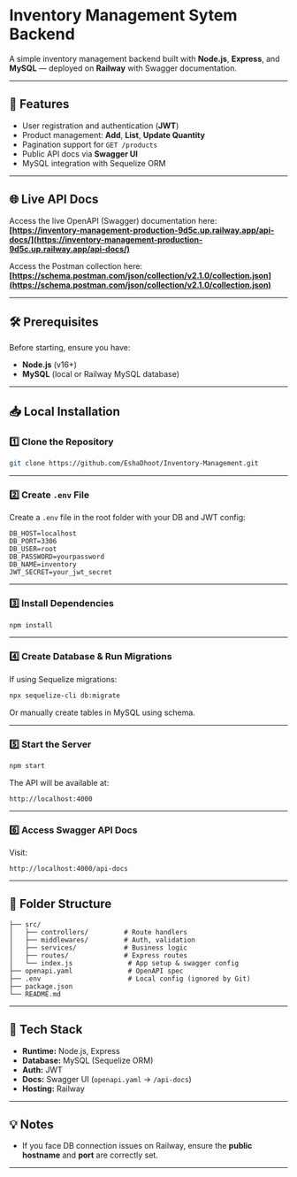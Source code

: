 #  Inventory Management Sytem Backend

A simple inventory management backend built with **Node.js**, **Express**, and **MySQL** — deployed on **Railway** with Swagger documentation.

---

## 🚀 Features

- User registration and authentication (**JWT**)
- Product management: **Add**, **List**, **Update Quantity**
- Pagination support for `GET /products`
- Public API docs via **Swagger UI**
- MySQL integration with Sequelize ORM

---

## 🌐 Live API Docs

Access the live OpenAPI (Swagger) documentation here:  
**[https://inventory-management-production-9d5c.up.railway.app/api-docs/](https://inventory-management-production-9d5c.up.railway.app/api-docs/)**

Access the Postman collection here:
**[https://schema.postman.com/json/collection/v2.1.0/collection.json](https://schema.postman.com/json/collection/v2.1.0/collection.json)**


---

## 🛠 Prerequisites

Before starting, ensure you have:

- **Node.js** (v16+)
- **MySQL** (local or Railway MySQL database)

---

## 📥 Local Installation

### 1️⃣ Clone the Repository

```bash
git clone https://github.com/EshaDhoot/Inventory-Management.git
```

---

### 2️⃣ Create `.env` File

Create a `.env` file in the root folder with your DB and JWT config:

```env
DB_HOST=localhost
DB_PORT=3306
DB_USER=root
DB_PASSWORD=yourpassword
DB_NAME=inventory
JWT_SECRET=your_jwt_secret
```


---

### 3️⃣ Install Dependencies

```bash
npm install
```

---

### 4️⃣ Create Database & Run Migrations

If using Sequelize migrations:

```bash
npx sequelize-cli db:migrate
```

Or manually create tables in MySQL using schema.

---

### 5️⃣ Start the Server

```bash
npm start
```

The API will be available at:

```
http://localhost:4000
```

---

### 6️⃣ Access Swagger API Docs

Visit:

```
http://localhost:4000/api-docs
```

---

## 📂 Folder Structure

```
├── src/
│   ├── controllers/         # Route handlers
│   ├── middlewares/         # Auth, validation
│   ├── services/            # Business logic
│   ├── routes/              # Express routes
│   └── index.js              # App setup & swagger config
├── openapi.yaml              # OpenAPI spec
├── .env                      # Local config (ignored by Git)
├── package.json
└── README.md
```

---

## 🧰 Tech Stack

- **Runtime:** Node.js, Express
- **Database:** MySQL (Sequelize ORM)
- **Auth:** JWT
- **Docs:** Swagger UI (`openapi.yaml` → `/api-docs`)
- **Hosting:** Railway

---


## 💡 Notes
- If you face DB connection issues on Railway, ensure the **public hostname** and **port** are correctly set.

---
